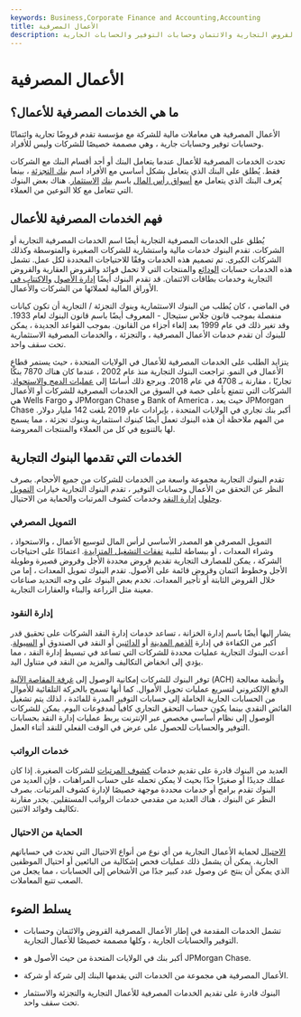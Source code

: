 ```yaml
---
keywords: Business,Corporate Finance and Accounting,Accounting
title: الأعمال المصرفية
description: الأعمال المصرفية هي معاملات مالية للشركة مع مؤسسة تقدم القروض التجارية والائتمان وحسابات التوفير والحسابات الجارية.
---
```


# الأعمال المصرفية
## ما هي الخدمات المصرفية للأعمال؟

الأعمال المصرفية هي معاملات مالية للشركة مع مؤسسة تقدم قروضًا تجارية وائتمانًا وحسابات توفير وحسابات جارية ، وهي مصممة خصيصًا للشركات وليس للأفراد.

تحدث الخدمات المصرفية للأعمال عندما يتعامل البنك أو أحد أقسام البنك مع الشركات فقط. يُطلق على البنك الذي يتعامل بشكل أساسي مع الأفراد اسم [بنك التجزئة](/retailbanking) ، بينما يُعرف البنك الذي يتعامل مع [أسواق رأس المال](/capitalmarkets) باسم [بنك](/investmentbank) [الاستثمار](/investmentbank). هناك بعض البنوك التي تتعامل مع كلا النوعين من العملاء.

## فهم الخدمات المصرفية للأعمال

يُطلق على الخدمات المصرفية التجارية أيضًا اسم الخدمات المصرفية التجارية أو الشركات. تقدم البنوك خدمات مالية واستشارية للشركات الصغيرة والمتوسطة وكذلك الشركات الكبرى. تم تصميم هذه الخدمات وفقًا للاحتياجات المحددة لكل عمل. تشمل هذه الخدمات حسابات [الودائع](/deposit) والمنتجات التي لا تحمل فوائد والقروض العقارية والقروض التجارية وخدمات بطاقات الائتمان. قد تقدم البنوك أيضًا [إدارة الأصول](/assetmanagement) [والاكتتاب في](/underwriting) الأوراق المالية لعملائها من الشركات والأعمال.

في الماضي ، كان يُطلب من البنوك الاستثمارية وبنوك التجزئة / التجارية أن تكون كيانات منفصلة بموجب قانون جلاس ستيجال - المعروف أيضًا باسم قانون البنوك لعام 1933. وقد تغير ذلك في عام 1999 بعد إلغاء أجزاء من القانون. بموجب القواعد الجديدة ، يمكن للبنوك أن تقدم خدمات الأعمال المصرفية ، والتجزئة ، والخدمات المصرفية الاستثمارية تحت سقف واحد.

يتزايد الطلب على الخدمات المصرفية للأعمال في الولايات المتحدة ، حيث يستمر قطاع الأعمال في النمو. تراجعت البنوك التجارية منذ عام 2002 ، عندما كان هناك 7870 بنكًا تجاريًا ، مقارنة بـ 4708 في عام 2018. ويرجع ذلك أساسًا إلى [عمليات الدمج والاستحواذ](/mergersandacquisitions). الشركات التي تتمتع بأعلى حصة في السوق من الخدمات المصرفية للشركات أو الأعمال هي Wells Fargo و JPMorgan Chase و Bank of America ، حيث يعد JPMorgan Chase أكبر بنك تجاري في الولايات المتحدة ، بإيرادات عام 2019 بلغت 142 مليار دولار. من المهم ملاحظة أن هذه البنوك تعمل أيضًا كبنوك استثمارية وبنوك تجزئة ، مما يسمح لها بالتنويع في كل من العملاء والمنتجات المعروضة.

## الخدمات التي تقدمها البنوك التجارية

تقدم البنوك التجارية مجموعة واسعة من الخدمات للشركات من جميع الأحجام. بصرف النظر عن التحقق من الأعمال وحسابات التوفير ، تقدم البنوك التجارية خيارات [التمويل وحلول](/financing) [إدارة النقد](/cash-management) وخدمات كشوف المرتبات والحماية من الاحتيال.

### التمويل المصرفي

التمويل المصرفي هو المصدر الأساسي لرأس المال لتوسيع الأعمال ، والاستحواذ ، وشراء المعدات ، أو ببساطة لتلبية [نفقات التشغيل المتزايدة](/operating_expense). اعتمادًا على احتياجات الشركة ، يمكن للمصارف التجارية تقديم قروض محددة الأجل وقروض قصيرة وطويلة الأجل وخطوط ائتمان وقروض قائمة على الأصول. تقدم البنوك تمويل المعدات ، إما من خلال القروض الثابتة أو تأجير المعدات. تخدم بعض البنوك على وجه التحديد صناعات معينة مثل الزراعة والبناء والعقارات التجارية.

### إدارة النقود

يشار إليها أيضًا باسم إدارة الخزانة ، تساعد خدمات إدارة النقد الشركات على تحقيق قدر أكبر من الكفاءة في إدارة [الذمم المدينة](/receivables) أو [الدائنين](/accountspayable) أو النقد في الصندوق أو [السيولة](/liquidity). أعدت البنوك التجارية عمليات محددة للشركات التي تساعد في تبسيط إدارة النقد ، مما يؤدي إلى انخفاض التكاليف والمزيد من النقد في متناول اليد.

توفر البنوك للشركات إمكانية الوصول إلى [غرفة المقاصة الآلية](/ach) (ACH) وأنظمة معالجة الدفع الإلكتروني لتسريع عمليات تحويل الأموال. كما أنها تسمح بالحركة التلقائية للأموال من الحسابات الجارية الخاملة إلى حسابات التوفير المدرة للفائدة ، لذلك يتم تشغيل الفائض النقدي بينما يكون حساب التحقق التجاري كافياً لمدفوعات اليوم. يمكن للشركات الوصول إلى نظام أساسي مخصص عبر الإنترنت يربط عمليات إدارة النقد بحسابات التوفير والحسابات للحصول على عرض في الوقت الفعلي للنقد أثناء العمل.

### خدمات الرواتب

العديد من البنوك قادرة على تقديم خدمات [كشوف المرتبات](/payroll) للشركات الصغيرة. إذا كان عملك جديدًا أو صغيرًا جدًا بحيث لا يمكن تحمله على حساب المراهنات ، فإن العديد من البنوك تقدم برامج أو خدمات محددة موجهة خصيصًا لإدارة كشوف المرتبات. بصرف النظر عن البنوك ، هناك العديد من مقدمي خدمات الرواتب المستقلين. يجدر مقارنة تكاليف وفوائد الاثنين.

### الحماية من الاحتيال

[الاحتيال](/fraud) لحماية الأعمال التجارية من أي نوع من أنواع الاحتيال التي تحدث في حساباتهم الجارية. يمكن أن يشمل ذلك عمليات فحص إشكالية من البائعين أو احتيال الموظفين الذي يمكن أن ينتج عن وصول عدد كبير جدًا من الأشخاص إلى الحسابات ، مما يجعل من الصعب تتبع المعاملات.

## يسلط الضوء

- تشمل الخدمات المقدمة في إطار الأعمال المصرفية القروض والائتمان وحسابات التوفير والحسابات الجارية ، وكلها مصممة خصيصًا للأعمال التجارية.

- أكبر بنك في الولايات المتحدة من حيث الأصول هو JPMorgan Chase.

- الأعمال المصرفية هي مجموعة من الخدمات التي يقدمها البنك إلى شركة أو شركة.

- البنوك قادرة على تقديم الخدمات المصرفية للأعمال التجارية والتجزئة والاستثمار تحت سقف واحد.

